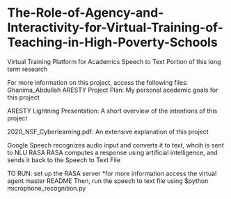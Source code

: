 # The-Role-of-Agency-and-Interactivity-for-Virtual-Training-of-Teaching-in-High-Poverty-Schools
Virtual Training Platform for Academics
Speech to Text Portion of this long term research 

For more information on this project, access the following files:
Ghanima_Abdullah ARESTY Project Plan: My personal acedemic goals for this project

ARESTY Lightning Presentation: A short overview of the intentions of this project

2020_NSF_Cyberlearning.pdf: An extensive explanation of this project


Google Speech recognizes audio input and converts it to text, whcih is sent to NLU RASA
RASA computes a response using artificial intelligence, and sends it back to the Speech to Text File

TO RUN:
set up the RASA server
*for more information access the virtual agent master README
Then, run the speech to text file using $python microphone_recognition.py



